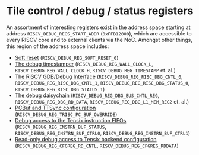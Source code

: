 # Tile control / debug / status registers

An assortment of interesting registers exist in the address space starting at address `RISCV_DEBUG_REGS_START_ADDR` (`0xFFB12000`), which are accessible to every RISCV core and to external clients via the NoC. Amongst other things, this region of the address space includes:
* [Soft reset](SoftReset.md) (`RISCV_DEBUG_REG_SOFT_RESET_0`)
* [The debug timestamper](DebugTimestamper.md) (`RISCV_DEBUG_REG_WALL_CLOCK_L`, `RISCV_DEBUG_REG_WALL_CLOCK_H`, `RISCV_DEBUG_REG_TIMESTAMP` et. al.)
* [The RISCV GDB/Debug Interface](BabyRISCV/DebugInterface.md#debug-register-access) (`RISCV_DEBUG_REG_RISC_DBG_CNTL_0`, `RISCV_DEBUG_REG_RISC_DBG_CNTL_1`, `RISCV_DEBUG_REG_RISC_DBG_STATUS_0`, `RISCV_DEBUG_REG_RISC_DBG_STATUS_1`)
* [The debug daisychain](DebugDaisychain.md) (`RISCV_DEBUG_REG_DBG_BUS_CNTL_REG`, `RISCV_DEBUG_REG_DBG_RD_DATA`, `RISCV_DEBUG_REG_DBG_L1_MEM_REG2` et. al.)
* [PCBuf and TTSync configuration](BabyRISCV/PCBufs.md#configuration-bits) (`RISCV_DEBUG_REG_TRISC_PC_BUF_OVERRIDE`)
* [Debug access to the Tensix instruction FIFOs](BabyRISCV/PushTensixInstruction.md#debug-registers) (`RISCV_DEBUG_REG_INSTRN_BUF_STATUS`, `RISCV_DEBUG_REG_INSTRN_BUF_CTRL0`, `RISCV_DEBUG_REG_INSTRN_BUF_CTRL1`)
* [Read-only debug access to Tensix backend configuration](TensixCoprocessor/BackendConfiguration.md#debug-registers) (`RISCV_DEBUG_REG_CFGREG_RD_CNTL`, `RISCV_DEBUG_REG_CFGREG_RDDATA`)
